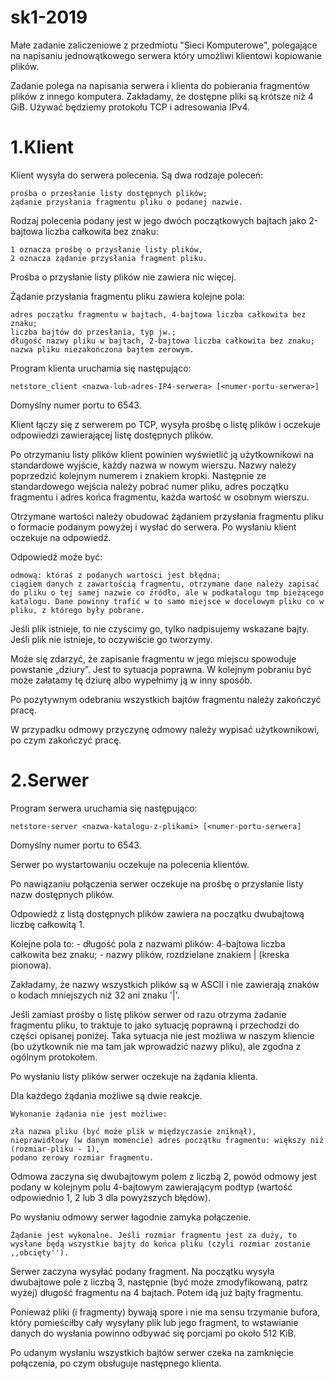# sk1-2019

Małe zadanie zaliczeniowe z przedmiotu "Sieci Komputerowe", polegające na napisaniu jednowątkowego serwera który umożliwi klientowi kopiowanie plików.

Zadanie polega na napisania serwera i klienta do pobierania fragmentów plików z innego komputera. 
Zakładamy, że dostępne pliki są krótsze niż 4 GiB. Używać będziemy protokołu TCP i adresowania IPv4.

# 1.Klient
Klient wysyła do serwera polecenia. Są dwa rodzaje poleceń:

    prośba o przesłanie listy dostępnych plików;
    żądanie przysłania fragmentu pliku o podanej nazwie.

Rodzaj polecenia podany jest w jego dwóch początkowych bajtach jako 2-bajtowa liczba całkowita bez znaku:

    1 oznacza prośbę o przysłanie listy plików,
    2 oznacza żądanie przysłania fragment pliku.

Prośba o przysłanie listy plików nie zawiera nic więcej.

Żądanie przysłania fragmentu pliku zawiera kolejne pola:

    adres początku fragmentu w bajtach, 4-bajtowa liczba całkowita bez znaku;
    liczba bajtów do przesłania, typ jw.;
    długość nazwy pliku w bajtach, 2-bajtowa liczba całkowita bez znaku;
    nazwa pliku niezakończona bajtem zerowym.

Program klienta uruchamia się następująco:

```netstore_client <nazwa-lub-adres-IP4-serwera> [<numer-portu-serwera>]```

Domyślny numer portu to 6543.

Klient łączy się z serwerem po TCP, wysyła prośbę o listę plików i oczekuje odpowiedzi zawierającej listę dostępnych plików.

Po otrzymaniu listy plików klient powinien wyświetlić ją użytkownikowi na standardowe wyjście, każdy nazwa w nowym wierszu. Nazwy należy poprzedzić kolejnym numerem i znakiem kropki. Następnie ze standardowego wejścia należy pobrać numer pliku, adres początku fragmentu i adres końca fragmentu, każda wartość w osobnym wierszu.

Otrzymane wartości należy obudować żądaniem przysłania fragmentu pliku o formacie podanym powyżej i wysłać do serwera. Po wysłaniu klient oczekuje na odpowiedź.

Odpowiedź może być:

    odmową: któraś z podanych wartości jest błędna;
    ciągiem danych z zawartością fragmentu, otrzymane dane należy zapisać do pliku o tej samej nazwie co źródło, ale w podkatalogu tmp bieżącego katalogu. Dane powinny trafić w to samo miejsce w docelowym pliku co w pliku, z którego były pobrane.

Jeśli plik istnieje, to nie czyścimy go, tylko nadpisujemy wskazane bajty. Jeśli plik nie istnieje, to oczywiście go tworzymy.

Może się zdarzyć, że zapisanie fragmentu w jego miejscu spowoduje powstanie „dziury”. Jest to sytuacja poprawna. W kolejnym pobraniu być może załatamy tę dziurę albo wypełnimy ją w inny sposób.

Po pozytywnym odebraniu wszystkich bajtów fragmentu należy zakończyć pracę.

W przypadku odmowy przyczynę odmowy należy wypisać użytkownikowi, po czym zakończyć pracę.

# 2.Serwer
Program serwera uruchamia się następująco:

```netstore-server <nazwa-katalogu-z-plikami> [<numer-portu-serwera]```

Domyślny numer portu to 6543.

Serwer po wystartowaniu oczekuje na polecenia klientów.

Po nawiązaniu połączenia serwer oczekuje na prośbę o przysłanie listy nazw dostępnych plików.

Odpowiedź z listą dostępnych plików zawiera na początku dwubajtową liczbę całkowitą 1.

Kolejne pola to: - długość pola z nazwami plików: 4-bajtowa liczba całkowita bez znaku; - nazwy plików, rozdzielane znakiem | (kreska pionowa).

Zakładamy, że nazwy wszystkich plików są w ASCII i nie zawierają znaków o kodach mniejszych niż 32 ani znaku '|'.

Jeśli zamiast prośby o listę plików serwer od razu otrzyma żadanie fragmentu pliku, to traktuje to jako sytuację poprawną i przechodzi do części opisanej poniżej. Taka sytuacja nie jest możliwa w naszym kliencie (bo użytkownik nie ma tam jak wprowadzić nazwy pliku), ale zgodna z ogólnym protokołem.

Po wysłaniu listy plików serwer oczekuje na żądania klienta.

Dla każdego żądania możliwe są dwie reakcje.

    Wykonanie żądania nie jest możliwe:

    zła nazwa pliku (być może plik w międzyczasie zniknął),
    nieprawidłowy (w danym momencie) adres początku fragmentu: większy niż (rozmiar-pliku - 1),
    podano zerowy rozmiar fragmentu.

Odmowa zaczyna się dwubajtowym polem z liczbą 2, powód odmowy jest podany w kolejnym polu 4-bajtowym zawierającym podtyp (wartość odpowiednio 1, 2 lub 3 dla powyższych błędów).

Po wysłaniu odmowy serwer łagodnie zamyka połączenie.

    Żądanie jest wykonalne. Jeśli rozmiar fragmentu jest za duży, to wysłane będą wszystkie bajty do końca pliku (czyli rozmiar zostanie ,,obcięty'').

Serwer zaczyna wysyłać podany fragment. Na początku wysyła dwubajtowe pole z liczbą 3, następnie (być może zmodyfikowaną, patrz wyżej) długość fragmentu na 4 bajtach. Potem idą już bajty fragmentu.

Ponieważ pliki (i fragmenty) bywają spore i nie ma sensu trzymanie bufora, który pomieściłby cały wysyłany plik lub jego fragment, to wstawianie danych do wysłania powinno odbywać się porcjami po około 512 KiB.

Po udanym wysłaniu wszystkich bajtów serwer czeka na zamknięcie połączenia, po czym obsługuje następnego klienta.
